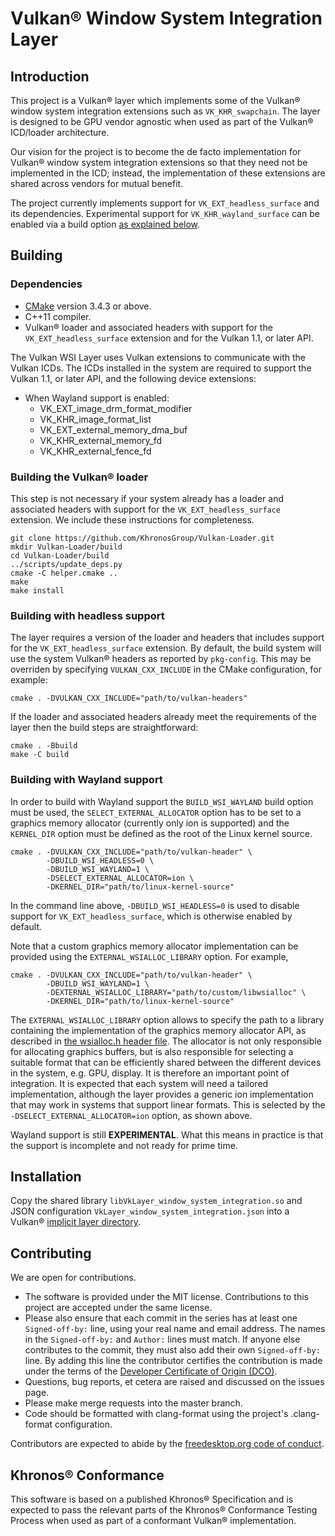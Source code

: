 # Vulkan® Window System Integration Layer

## Introduction

This project is a Vulkan® layer which implements some of the Vulkan® window system
integration extensions such as `VK_KHR_swapchain`. The layer is designed to be
GPU vendor agnostic when used as part of the Vulkan® ICD/loader architecture.

Our vision for the project is to become the de facto implementation for Vulkan®
window system integration extensions so that they need not be implemented in the
ICD; instead, the implementation of these extensions are shared across vendors
for mutual benefit.

The project currently implements support for `VK_EXT_headless_surface` and
its dependencies. Experimental support for `VK_KHR_wayland_surface` can be
enabled via a build option [as explained below](#building-with-wayland-support).

## Building

### Dependencies

* [CMake](https://cmake.org) version 3.4.3 or above.
* C++11 compiler.
* Vulkan® loader and associated headers with support for the
  `VK_EXT_headless_surface` extension and for the Vulkan 1.1, or later API.

The Vulkan WSI Layer uses Vulkan extensions to communicate with the Vulkan ICDs.
The ICDs installed in the system are required to support the Vulkan 1.1, or
later API, and the following device extensions:
* When Wayland support is enabled:
  * VK_EXT_image_drm_format_modifier
  * VK_KHR_image_format_list
  * VK_EXT_external_memory_dma_buf
  * VK_KHR_external_memory_fd
  * VK_KHR_external_fence_fd

### Building the Vulkan® loader

This step is not necessary if your system already has a loader and associated
headers with support for the `VK_EXT_headless_surface` extension. We include
these instructions for completeness.

```
git clone https://github.com/KhronosGroup/Vulkan-Loader.git
mkdir Vulkan-Loader/build
cd Vulkan-Loader/build
../scripts/update_deps.py
cmake -C helper.cmake ..
make
make install
```

### Building with headless support

The layer requires a version of the loader and headers that includes support for
the `VK_EXT_headless_surface` extension. By default, the build system will use
the system Vulkan® headers as reported by `pkg-config`. This may be overriden by
specifying `VULKAN_CXX_INCLUDE` in the CMake configuration, for example:

```
cmake . -DVULKAN_CXX_INCLUDE="path/to/vulkan-headers"
```

If the loader and associated headers already meet the requirements of the layer
then the build steps are straightforward:

```
cmake . -Bbuild
make -C build
```

### Building with Wayland support

In order to build with Wayland support the `BUILD_WSI_WAYLAND` build option
must be used, the `SELECT_EXTERNAL_ALLOCATOR` option has to be set to
a graphics memory allocator (currently only ion is supported) and
the `KERNEL_DIR` option must be defined as the root of the Linux kernel
source.

```
cmake . -DVULKAN_CXX_INCLUDE="path/to/vulkan-header" \
        -DBUILD_WSI_HEADLESS=0 \
        -DBUILD_WSI_WAYLAND=1 \
        -DSELECT_EXTERNAL_ALLOCATOR=ion \
        -DKERNEL_DIR="path/to/linux-kernel-source"
```

In the command line above, `-DBUILD_WSI_HEADLESS=0` is used to disable support
for `VK_EXT_headless_surface`, which is otherwise enabled by default.

Note that a custom graphics memory allocator implementation can be provided
using the `EXTERNAL_WSIALLOC_LIBRARY` option. For example,

```
cmake . -DVULKAN_CXX_INCLUDE="path/to/vulkan-header" \
        -DBUILD_WSI_WAYLAND=1 \
        -DEXTERNAL_WSIALLOC_LIBRARY="path/to/custom/libwsialloc" \
        -DKERNEL_DIR="path/to/linux-kernel-source"
```

The `EXTERNAL_WSIALLOC_LIBRARY` option allows to specify the path to a library
containing the implementation of the graphics memory allocator API, as
described in [the wsialloc.h header file](util/wsialloc/wsialloc.h).
The allocator is not only responsible for allocating graphics buffers, but is
also responsible for selecting a suitable format that can be
efficiently shared between the different devices in the system, e.g. GPU,
display. It is therefore an important point of integration. It is expected
that each system will need a tailored implementation, although the layer
provides a generic ion implementation that may work in systems that support
linear formats. This is selected by the `-DSELECT_EXTERNAL_ALLOCATOR=ion`
option, as shown above.

Wayland support is still **EXPERIMENTAL**. What this means in practice is that
the support is incomplete and not ready for prime time.

## Installation

Copy the shared library `libVkLayer_window_system_integration.so` and JSON
configuration `VkLayer_window_system_integration.json` into a Vulkan®
[implicit layer directory](https://github.com/KhronosGroup/Vulkan-Loader/blob/master/docs/LoaderLayerInterface.md#linux-layer-discovery).

## Contributing

We are open for contributions.

 * The software is provided under the MIT license. Contributions to this project
   are accepted under the same license.
 * Please also ensure that each commit in the series has at least one
   `Signed-off-by:` line, using your real name and email address. The names in
   the `Signed-off-by:` and `Author:` lines must match. If anyone else
   contributes to the commit, they must also add their own `Signed-off-by:`
   line. By adding this line the contributor certifies the contribution is made
   under the terms of the [Developer Certificate of Origin (DCO)](DCO.txt).
 * Questions, bug reports, et cetera are raised and discussed on the issues page.
 * Please make merge requests into the master branch.
 * Code should be formatted with clang-format using the project's .clang-format
   configuration.

Contributors are expected to abide by the
[freedesktop.org code of conduct](https://www.freedesktop.org/wiki/CodeOfConduct/).

## Khronos® Conformance

This software is based on a published Khronos® Specification and is expected to
pass the relevant parts of the Khronos® Conformance Testing Process when used as
part of a conformant Vulkan® implementation.

